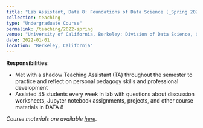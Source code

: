 ```yaml
---
title: "Lab Assistant, Data 8: Foundations of Data Science (_Spring 2022_)"
collection: teaching
type: "Undergraduate Course"
permalink: /teaching/2022-spring
venue: "University of California, Berkeley: Division of Data Science, Computing, and Society (CDSS)"
date: 2022-01-01
location: "Berkeley, California"
---
```


__Responsibilities__:
- Met with a shadow Teaching Assistant (TA) throughout the semester to practice and reflect on personal pedagogy skills and professional development
- Assisted 45 students every week in lab with questions about discussion worksheets, Jupyter notebook assignments, projects, and other course materials in DATA 8

_Course materials are available [here](http://www.data8.org/sp22/)._
